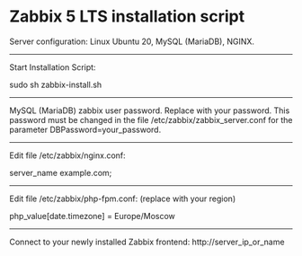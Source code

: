 # Zabbix 5 LTS installation script 

Server configuration:
Linux Ubuntu 20,
MySQL (MariaDB),
NGINX.

---

Start Installation Script: 

sudo sh zabbix-install.sh

---

MySQL (MariaDB) zabbix user password. Replace with your password.
This password must be changed in the file /etc/zabbix/zabbix_server.conf for the parameter DBPassword=your_password.

---
Edit file /etc/zabbix/nginx.conf:

server_name example.com;

---
Edit file /etc/zabbix/php-fpm.conf: (replace with your region)

php_value[date.timezone] = Europe/Moscow

---

Connect to your newly installed Zabbix frontend: http://server_ip_or_name
